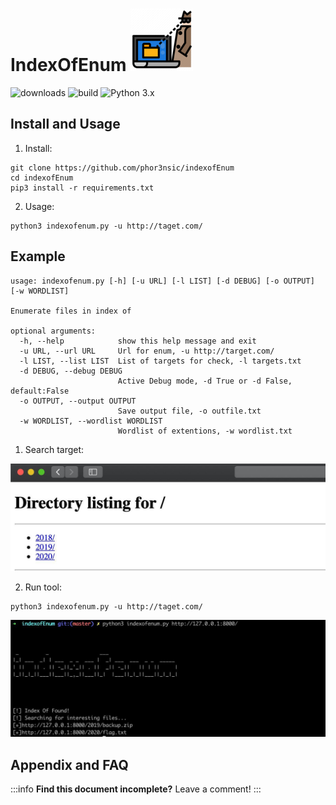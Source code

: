 IndexOfEnum ![](img/icon.png)
===
![downloads](https://img.shields.io/github/downloads/atom/atom/total.svg)
![build](https://img.shields.io/appveyor/ci/:phor3nsic/:indexofEnum.svg)
![Python 3.x](https://img.shields.io/badge/python-v3.7-blue) 

## Install and Usage

1. Install:
```
git clone https://github.com/phor3nsic/indexofEnum
cd indexofEnum
pip3 install -r requirements.txt

``` 
2. Usage:

```
python3 indexofenum.py -u http://taget.com/
```

## Example

```
usage: indexofenum.py [-h] [-u URL] [-l LIST] [-d DEBUG] [-o OUTPUT] [-w WORDLIST]

Enumerate files in index of

optional arguments:
  -h, --help            show this help message and exit
  -u URL, --url URL     Url for enum, -u http://target.com/
  -l LIST, --list LIST  List of targets for check, -l targets.txt
  -d DEBUG, --debug DEBUG
                        Active Debug mode, -d True or -d False, default:False
  -o OUTPUT, --output OUTPUT
                        Save output file, -o outfile.txt
  -w WORDLIST, --wordlist WORDLIST
                        Wordlist of extentions, -w wordlist.txt
```

1. Search target:

![](img/dirs.jpg)

2. Run tool:

```
python3 indexofenum.py -u http://taget.com/ 

```
![](img/result.jpg)


## Appendix and FAQ

:::info
**Find this document incomplete?** Leave a comment!
:::

